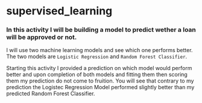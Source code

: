 # supervised_learning

### In this activity I will be building a model to predict wether a loan will be approved or not.
 I will use two machine learning models and see which one performs better. The two models are 
 `Logistic Regression` and `Random Forest Classifier`.
 
 Starting this activity I provided a prediction on which model would perform better and upon 
 completion of both models and fitting them then scoring them my prediction do not come to 
 fruition. You will see that contrary to my prediction the Logistec Regression Model performed
 slightly better than my predicted Random Forest Classifier.
